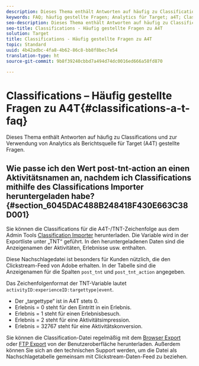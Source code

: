 ```yaml
---
description: Dieses Thema enthält Antworten auf häufig zu Classifications und zur Verwendung von Analytics als Berichtsquelle für Target (A4T) gestellte Fragen.
keywords: FAQ; häufig gestellte Fragen; Analytics für Target; a4T; Classifications; Classification; Classifications Importer; Post-TNT-Aktion
seo-description: Dieses Thema enthält Antworten auf häufig zu Classifications und zur Verwendung von Analytics als Berichtsquelle für Target (A4T) gestellte Fragen.
seo-title: Classifications - Häufig gestellte Fragen zu A4T
solution: Target
title: Classifications - Häufig gestellte Fragen zu A4T
topic: Standard
uuid: 4b42adbc-4fa8-4b62-86c8-bb8f8bec7e54
translation-type: ht
source-git-commit: 9b8f39240cbbd7a494d74dc0016ed666a58fd870

---
```



# Classifications – Häufig gestellte Fragen zu A4T{#classifications-a-t-faq}

Dieses Thema enthält Antworten auf häufig zu Classifications und zur Verwendung von Analytics als Berichtsquelle für Target (A4T) gestellte Fragen.

## Wie passe ich den Wert post-tnt-action an einen Aktivitätsnamen an, nachdem ich Classifications mithilfe des Classifications Importer heruntergeladen habe? {#section_6045DAC488B248418F430E663C38D001}

Sie können die Classifications für die A4T-/TNT-Zeichenfolge aus dem Admin Tools [Classification Importer](https://marketing.adobe.com/resources/help/de_DE/reference/c_working_with_saint.html) herunterladen. Die Variable wird in der Exportliste unter „TNT“ geführt. In den heruntergeladenen Daten sind die Anzeigenamen der Aktivitäten, Erlebnisse usw. enthalten.

Diese Nachschlagedatei ist besonders für Kunden nützlich, die den Clickstream-Feed von Adobe erhalten. In der Tabelle sind die Anzeigenamen für die Spalten `post_tnt` und `post_tnt_action` angegeben.

Das Zeichenfolgenformat der TNT-Variable lautet `activityID:experienceID:targettype|event`.

* Der „targettype“ ist in A4T stets 0.
* Erlebnis = 0 steht für den Eintritt in ein Erlebnis.
* Erlebnis = 1 steht für einen Erlebnisbesuch.
* Erlebnis = 2 steht für eine Aktivitätsimpression.
* Erlebnis = 32767 steht für eine Aktivitätskonversion.

Sie können die Classification-Datei regelmäßig mit dem [Browser Export](https://marketing.adobe.com/resources/help/de_DE/reference/browser_export.html) oder [FTP Export](https://marketing.adobe.com/resources/help/de_DE/reference/ftp_export.html) von der Benutzeroberfläche herunterladen. Außerdem können Sie sich an den technischen Support werden, um die Datei als Nachschlagetabelle gemeinsam mit Clickstream-Daten-Feed zu beziehen.
